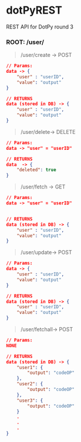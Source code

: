 # dotPyREST
REST API for DotPy round 3

### ROOT: /user/

> /user/create -> POST 

```json
// Params: 
data -> {
    "user" : "userID",
    "value": "output"
}

// RETURNS
data (stored in DB) -> {
    "user" : "userID",
    "value": "output"
}

```
> /user/delete-> DELETE
```json
// Params: 
data -> "user" = "userID"

// RETURNS
data  -> {
    "deleted": true
}

```
> /user/fetch -> GET
```json
// Params: 
data -> "user" = "userID"


// RETURNS
data (stored in DB) -> {
    "user" : "userID",
    "value": "output"
}

```
> /user/update-> POST 
```json 
// Params: 
data -> {
    "user" : "userID",
    "value": "output"
}

// RETURNS
data (stored in DB) -> {
    "user" : "userID",
    "value": "output"
}


```

> /user/fetchall-> POST 
```json 
// Params: 
NONE

// RETURNS
data (stored in DB) -> {
    "user1": {
        "output": "codeOP"
    },
    "user2": {
        "output": "codeOP"
    },
    "user3": {
        "output": "codeOP"
    }
    .
    .
    .
}

```